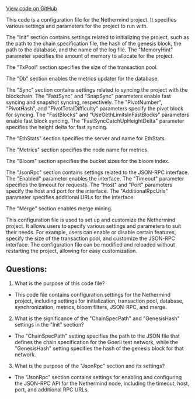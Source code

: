[View code on GitHub](https://github.com/NethermindEth/nethermind/src/Nethermind/Nethermind.Runner/configs/goerli.cfg)

This code is a configuration file for the Nethermind project. It specifies various settings and parameters for the project to run with. 

The "Init" section contains settings related to initializing the project, such as the path to the chain specification file, the hash of the genesis block, the path to the database, and the name of the log file. The "MemoryHint" parameter specifies the amount of memory to allocate for the project.

The "TxPool" section specifies the size of the transaction pool.

The "Db" section enables the metrics updater for the database.

The "Sync" section contains settings related to syncing the project with the blockchain. The "FastSync" and "SnapSync" parameters enable fast syncing and snapshot syncing, respectively. The "PivotNumber", "PivotHash", and "PivotTotalDifficulty" parameters specify the pivot block for syncing. The "FastBlocks" and "UseGethLimitsInFastBlocks" parameters enable fast block syncing. The "FastSyncCatchUpHeightDelta" parameter specifies the height delta for fast syncing.

The "EthStats" section specifies the server and name for EthStats.

The "Metrics" section specifies the node name for metrics.

The "Bloom" section specifies the bucket sizes for the bloom index.

The "JsonRpc" section contains settings related to the JSON-RPC interface. The "Enabled" parameter enables the interface. The "Timeout" parameter specifies the timeout for requests. The "Host" and "Port" parameters specify the host and port for the interface. The "AdditionalRpcUrls" parameter specifies additional URLs for the interface.

The "Merge" section enables merge mining.

This configuration file is used to set up and customize the Nethermind project. It allows users to specify various settings and parameters to suit their needs. For example, users can enable or disable certain features, specify the size of the transaction pool, and customize the JSON-RPC interface. The configuration file can be modified and reloaded without restarting the project, allowing for easy customization.
## Questions: 
 1. What is the purpose of this code file?
- This code file contains configuration settings for the Nethermind project, including settings for initialization, transaction pool, database, synchronization, metrics, bloom filters, JSON-RPC, and merge.

2. What is the significance of the "ChainSpecPath" and "GenesisHash" settings in the "Init" section?
- The "ChainSpecPath" setting specifies the path to the JSON file that defines the chain specification for the Goerli test network, while the "GenesisHash" setting specifies the hash of the genesis block for that network.

3. What is the purpose of the "JsonRpc" section and its settings?
- The "JsonRpc" section contains settings for enabling and configuring the JSON-RPC API for the Nethermind node, including the timeout, host, port, and additional RPC URLs.